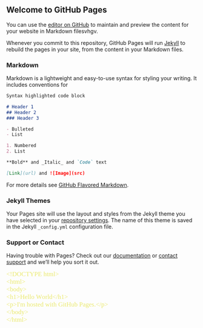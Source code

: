 ## Welcome to GitHub Pages

You can use the [editor on GitHub](https://github.com/theCaseFor/theCaseFor.github.io/edit/master/README.md) to maintain and preview the content for your website in Markdown filesvhgv.

Whenever you commit to this repository, GitHub Pages will run [Jekyll](https://thecasefor.github.io/test.md) to rebuild the pages in your site, from the content in your Markdown files.

### Markdown

Markdown is a lightweight and easy-to-use syntax for styling your writing. It includes conventions for

```markdown
Syntax highlighted code block

# Header 1
## Header 2
### Header 3

- Bulleted
- List

1. Numbered
2. List

**Bold** and _Italic_ and `Code` text

[Link](url) and ![Image](src)
```

For more details see [GitHub Flavored Markdown](https://guides.github.com/features/mastering-markdown/).

### Jekyll Themes

Your Pages site will use the layout and styles from the Jekyll theme you have selected in your [repository settings](https://thecasefor.github.io/test.md). The name of this theme is saved in the Jekyll `_config.yml` configuration file.

### Support or Contact

Having trouble with Pages? Check out our [documentation](https://help.github.com/categories/github-pages-basics/) or [contact support](https://github.com/contact) and we’ll help you sort it out.



<html>
<head>
  <meta http-equiv="Content-Type" content="text/html; charset=utf-8">
  <meta http-equiv="Content-Style-Type" content="text/css">
  <title></title>
  <meta name="Generator" content="Cocoa HTML Writer">
  <meta name="CocoaVersion" content="1671.6">
  <style type="text/css">
    p.p1 {margin: 0.0px 0.0px 0.0px 0.0px; line-height: 20.0px; font: 17.0px Times; color: #eae96f; -webkit-text-stroke: #eae96f}
    span.s1 {font-kerning: none}
  </style>
</head>
<body>
<p class="p1"><span class="s1">&lt;!DOCTYPE html&gt;</span></p>
<p class="p1"><span class="s1">&lt;html&gt;</span></p>
<p class="p1"><span class="s1">&lt;body&gt;</span></p>
<p class="p1"><span class="s1">&lt;h1&gt;Hello World&lt;/h1&gt;</span></p>
<p class="p1"><span class="s1">&lt;p&gt;I'm hosted with GitHub Pages.&lt;/p&gt;</span></p>
<p class="p1"><span class="s1">&lt;/body&gt;</span></p>
<p class="p1"><span class="s1">&lt;/html&gt;</span></p>
</body>
</html>
